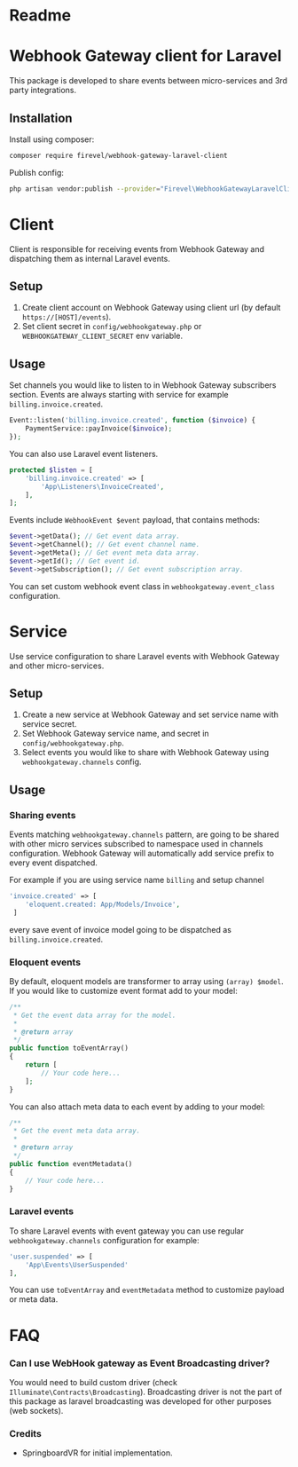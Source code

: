 # Readme

# Webhook Gateway client for Laravel

This package is developed to share events between micro-services and 3rd party integrations.

## Installation

Install using composer:

```bash
composer require firevel/webhook-gateway-laravel-client
```

Publish config:

```bash
php artisan vendor:publish --provider="Firevel\WebhookGatewayLaravelClient\Providers\WebhookGatewayClientServiceProvider" --tag="config"
```

# Client

Client is responsible for receiving events from Webhook Gateway and dispatching them as internal Laravel events.

## Setup

1. Create client account on Webhook Gateway using client url (by default `https://[HOST]/events`).
2. Set client secret in `config/webhookgateway.php` or `WEBHOOKGATEWAY_CLIENT_SECRET` env variable.

## Usage

Set channels you would like to listen to in Webhook Gateway subscribers section. Events are always starting with service for example `billing.invoice.created`.

```php
Event::listen('billing.invoice.created', function ($invoice) {
    PaymentService::payInvoice($invoice);
});
```

You can also use Laravel event listeners.

```php
protected $listen = [
    'billing.invoice.created' => [
        'App\Listeners\InvoiceCreated',
    ],
];
```



Events include `WebhookEvent $event` payload, that contains methods:

```php
$event->getData(); // Get event data array.
$event->getChannel(); // Get event channel name.
$event->getMeta(); // Get event meta data array.
$event->getId(); // Get event id.
$event->getSubscription(); // Get event subscription array.
```

You can set custom webhook event class in `webhookgateway.event_class` configuration.

# Service

Use service configuration to share Laravel events with Webhook Gateway and other micro-services.

## Setup

1. Create a new service at Webhook Gateway and set service name with service secret.
2. Set Webhook Gateway service name, and secret in `config/webhookgateway.php`.
3. Select events you would like to share with Webhook Gateway using `webhookgateway.channels` config.

## Usage

### Sharing events

Events matching `webhookgateway.channels` pattern, are going to be shared with other micro services subscribed to namespace used in channels configuration. Webhook Gateway will automatically add service prefix to every event dispatched.

For example if you are using service name `billing` and setup channel
```php
'invoice.created' => [
    'eloquent.created: App/Models/Invoice',
 ]
```
every save event of invoice model going to be dispatched as `billing.invoice.created`.

### Eloquent events

By default, eloquent models are transformer to array using `(array) $model`. If you would like to customize event format add to your model:

```php
/**
 * Get the event data array for the model.
 *
 * @return array
 */
public function toEventArray()
{
    return [
        // Your code here...
    ];
}
```

You can also attach meta data to each event by adding to your model:

```php
/**
 * Get the event meta data array.
 *
 * @return array
 */
public function eventMetadata()
{
    // Your code here...
}
```

### Laravel events

To share Laravel events with event gateway you can use regular `webhookgateway.channels` configuration for example:
```php
'user.suspended' => [
    'App\Events\UserSuspended'
],
```

You can use `toEventArray` and `eventMetadata` method to customize payload or meta data.

# FAQ

### Can I use WebHook gateway as Event Broadcasting driver?

You would need to build custom driver (check `Illuminate\Contracts\Broadcasting`). Broadcasting driver is not the part of this package as laravel broadcasting was developed for other purposes (web sockets).

### Credits

- SpringboardVR for initial implementation.

